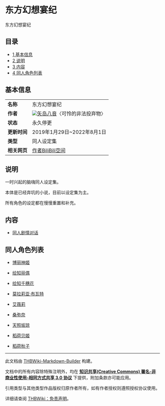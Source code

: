 # 东方幻想宴纪

<!-- source html: G:\repos\THBWiki-Markdown-Builder\THBWikiMarkdown\Temp\main\f\f9\ns0%3A%E4%B8%9C%E6%96%B9%E5%B9%BB%E6%83%B3%E5%AE%B4%E7%BA%AA.html -->

东方幻想宴纪

## 目录

- [1 基本信息](#基本信息)
- [2 说明](#说明)
- [3 内容](#内容)
- [4 同人角色列表](#同人角色列表)




## 基本信息

<table>

<tbody><tr>
<td><b>名称</b>
</td>
<td>东方幻想宴纪
</td></tr>
<tr>
<td><b>作者</b>
</td>
<td><a href="/%E7%94%A8%E6%88%B7:%E7%9F%A2%E5%B2%9B%E5%85%AB%E9%9F%B3" title="用户:矢岛八音"><img class="useravatar" src="https://avatar.thwiki.cc/thwikicc_wiki_20478_m.png?r=1690785297">矢岛八音</a><a class="achievtitle" title="5二次角色编辑达成" src="https://static.thwiki.cc/template/doujin-character.png">〈可怜的非法投弃物〉</a>
</td></tr>
<tr>
<td><b>状态</b>
</td>
<td>永久停更
</td></tr>
<tr>
<td><b>更新时间</b>
</td>
<td>2019年1月29日~2022年8月1日
</td></tr>
<tr>
<td><b>类型</b>
</td>
<td>同人设定集
</td></tr>
<tr>
<td><b>相关网页</b>
</td>
<td><a rel="nofollow" class="external text" href="https://space.bilibili.com/95126860">作者BiliBili空间</a>
</td></tr></tbody></table>


## 说明
  
一时兴起的脑嗨同人设定集。
  
  
本体是已经弃坑的小说，目前以设定集为主。
  
  
所有角色的设定都在慢慢重置和补充。
  

## 内容
- [同人剧情对话](./东方幻想宴纪-对话.md)

## 同人角色列表
- [博丽神姬](./博丽神姬.md)

- [绘知丽偶](./绘知丽偶.md)

- [绘知千穗花](./绘知千穗花.md)

- [莫拉莉亚·布瓦特](./莫拉莉亚·布瓦特.md)

- [艾薇莉](./艾薇莉.md)

- [桑弥奈](./桑弥奈.md)

- [天照坂琼](./天照坂琼.md)

- [稻荷贝姬](./稻荷贝姬.md)

- [稻荷秋子](./稻荷秋子.md)





---

此文档由 [THBWiki-Markdown-Builder](https://github.com/Delsin-Yu/THBWiki-Markdown-Builder) 构建。

文档中的所有内容除特殊注明外，均在 [**知识共享(Creative Commons) 署名-非商业性使用-相同方式共享 3.0 协议**](https://creativecommons.org/licenses/by-sa/3.0/deed.zh-hans) 下提供，附加条款亦可能应用。

引用类型与其他类型作品版权归原作者所有，如有作者授权则遵照授权协议使用。

详细请查阅 [THBWiki：免责声明](https://thbwiki.cc/THBWiki:%E5%85%8D%E8%B4%A3%E5%A3%B0%E6%98%8E)。

